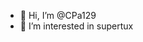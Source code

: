 - 👋 Hi, I’m @CPa129
- 👀 I’m interested in supertux

<!---
CPa129/CPa129 is a ✨ special ✨ repository because its `README.md` (this file) appears on your GitHub profile.
You can click the Preview link to take a look at your changes.
--->
